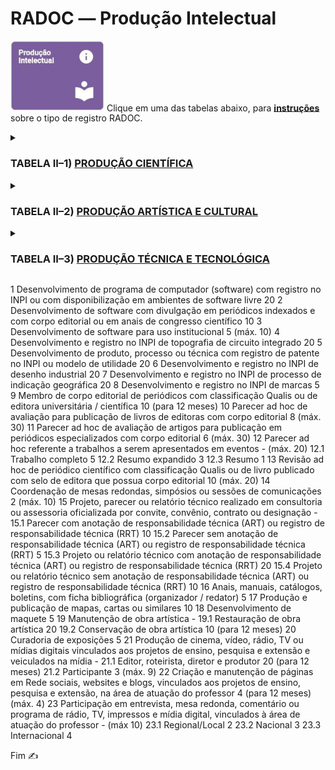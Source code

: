 # RADOC &#x2015; Produção Intelectual

<img src="../media/painel-producao-intelectual.jpg" width="150"> Clique em uma das tabelas abaixo, para <ins>**instruções**</ins> sobre o tipo de registro RADOC.

<details><summary><b><H3>TABELA II–1) <ins>PRODUÇÃO CIENTÍFICA</ins></H3></b></summary>

|Item|Descrição|Pontos|**_Link_ para Instruções**|
|-|-|-|-|
|1|Artigo completo ou texto literário publicado em periódico|-|-|
|1.1|.... Com classificação no Qualis/CAPES **A**|25|[Registro oriundo do _Lattes_](./fonte-lattes.md)|
|1.2|.... Com classificação no Qualis/CAPES **B**|20|[Registro oriundo do _Lattes_](./fonte-lattes.md)|
|1.3|.... Com classificação no Qualis/CAPES **C**|15|[Registro oriundo do _Lattes_](./fonte-lattes.md)|
|1.4|.... Não sujeito à classificação no Qualis/CAPES|10 (máx. 10)|[Registro oriundo do _Lattes_](./fonte-lattes.md)|
|2|Resumo de artigo em periódicos especializados<br>nacional ou internacional com corpo editorial|5|[O docente insere o registro](./fonte-insercao.md)|
|3|Artigos ou textos literários em repositórios de<br>publicação eletrônica ligados a editoras ou universidades|5 (máx. 10)|[O docente insere o registro](./fonte-insercao.md)|
|4|Resumo expandido publicado em anais de congresso|(máx. 10)|-|
|4.1|....	Internacional|8|[Registro oriundo do _Lattes_](./fonte-lattes.md)|
|4.2|.... Nacional|6|[Registro oriundo do _Lattes_](./fonte-lattes.md)|
|4.3|....	Regional ou Local|4|[Registro oriundo do _Lattes_](./fonte-lattes.md)|
|5|Resumo simples publicado em anais de congresso|(máx. 10)|-|
|5.1|.... Internacional|4|[Registro oriundo do _Lattes_](./fonte-lattes.md)|
|5.2|.... Nacional|3|[Registro oriundo do _Lattes_](./fonte-lattes.md)|
|5.3|.... Regional ou Local|2|[Registro oriundo do _Lattes_](./fonte-lattes.md)|
|6|Trabalho completo publicado em anais de congresso científico|10|[Registro oriundo do _Lattes_](./fonte-lattes.md)|
|7|Livro publicado com selo de editora que possua corpo editorial|40|[Registro oriundo do _Lattes_](./fonte-lattes.md)|
|8|Livro publicado com selo de editora que não possua corpo editorial|10|[Registro oriundo do _Lattes_](./fonte-lattes.md)|
|9|Capítulo de livro publicado com selo de editora<br>que possua corpo editorial|10 (máx. 40)|[Registro oriundo do _Lattes_](./fonte-lattes.md)|
|10|Edição ou organização de livro (coletânea) publicado<br>com selo de editora que possua corpo editorial|12|[Registro oriundo do _Lattes_](./fonte-lattes.md)|
|11|Capítulo traduzido de livro publicado<br>com selo de editora que possua corpo editorial|5 (máx. 20)|[Registro oriundo do _Lattes_](./fonte-lattes.md)|
|12|Tradução de livro publicado com selo de editora que possua corpo editorial|20|[Registro oriundo do _Lattes_](./fonte-lattes.md)|
|13|Tradução de artigos publicados em periódicos<br>com classificação no Qualis|10|[O docente insere o registro](./fonte-insercao.md)|
|14|Resenhas, prefácios ou verbetes|5|[O docente insere o registro](./fonte-insercao.md)|
|15|Tradução de resenhas, prefácios ou verbetes|2|[O docente insere o registro](./fonte-insercao.md)|
|16|Livro didático desenvolvido para projetos<br>institucionais/governamentais|10|[Registro oriundo do _Lattes_](./fonte-lattes.md)|
|17|Editor de Anais de Eventos|(máx. 1 evento)|-|
|17.1|.... Internacional|15|[O docente insere o registro](./fonte-insercao.md)|
|17.2|.... Nacional|10|[O docente insere o registro](./fonte-insercao.md)|
|17.3|.... Regional ou Local|5|[O docente insere o registro](./fonte-insercao.md)|
|18|Dissertação de Mestrado defendida e aprovada<br>(sendo o docente o autor da dissertação)|20|[Registro oriundo do _Lattes_](./fonte-lattes.md)|
|19|Tese de Doutorado defendida e aprovada<br>(sendo o docente o autor da tese)|40|[Registro oriundo do _Lattes_](./fonte-lattes.md)|
|20|Bolsista de Produtividade do CNPq|20<br>(para 12 meses)|[O docente insere o registro](./fonte-insercao.md)|
</details>

<details><summary><b><H3>TABELA II–2) <ins>PRODUÇÃO ARTÍSTICA E CULTURAL</ins></H3></b></summary>

|Item|Descrição|Pontos|**_Link_ para Instruções**|
|-|-|-|-|
|1|Criação, produção e direção de filmes, vídeos, discos,<br>audiovisuais, coreografias, peças teatrais, óperas ou musicais,<br>ou musicais apresentados em eventos|-|-|
|1.1|.... Locais ou regionais|10|[Registro oriundo do _Lattes_](./fonte-lattes.md)|
|1.2|.... Nacionais|15|[Registro oriundo do _Lattes_](./fonte-lattes.md)|
|1.3|.... Internacionais|20|[Registro oriundo do _Lattes_](./fonte-lattes.md)|
|2|Criação e produção do projeto gráfico de livros: concepção gráfica<br>(mancha gráfica, diagramação, escolha de fonte)|10|[Registro oriundo do _Lattes_](./fonte-lattes.md)|
|3|Criação de trilha sonora para cinema, televisão ou teatro|15|[Registro oriundo do _Lattes_](./fonte-lattes.md)|
|4|Criação e produção de projeto de iluminação cênica,<br>figurinos, formas animadas e similares|15|[Registro oriundo do _Lattes_](./fonte-lattes.md)|
|5|Design de impressos por peça|1<br>(máx. 20)|[Registro oriundo do _Lattes_](./fonte-lattes.md)|
|6|Exposições e apresentações artísticas locais ou regionais|-|-|
|6.1|.... Participação individual, camerista, solista ou ator principal|16|[Registro oriundo do _Lattes_](./fonte-lattes.md)|
|6.2|.... Participação coletiva ou coadjuvante|5|[Registro oriundo do _Lattes_](./fonte-lattes.md)|
|7|Exposições e apresentações artísticas nacionais|-|-|
|7.1|.... Participação individual, camerista, solista ou ator principal|20|[Registro oriundo do _Lattes_](./fonte-lattes.md)|
|7.2|.... Participação coletiva ou coadjuvante|10|[Registro oriundo do _Lattes_](./fonte-lattes.md)|
|8|Exposições e apresentações artísticas internacionais|-|-|
|8.1|.... Participação individual, camerista, solista ou ator principal|20|[Registro oriundo do _Lattes_](./fonte-lattes.md)|
|8.2|.... Participação coletiva ou coadjuvante|15|[Registro oriundo do _Lattes_](./fonte-lattes.md)|
|9|Composições musicais|-|-|
|9.1|.... Editadas|20|[Registro oriundo do _Lattes_](./fonte-lattes.md)|
|9.2|.... Publicadas em revistas científicas|20|[Registro oriundo do _Lattes_](./fonte-lattes.md)|
|9.3|.... Gravadas|20|[Registro oriundo do _Lattes_](./fonte-lattes.md)|
|9.4|.... Executadas em apresentações públicas|15|[Registro oriundo do _Lattes_](./fonte-lattes.md)|
|10|Produção artística, arquitetônica ou de design premiada em evento|-|-|
|10.1|.... Local ou regional|5|[Registro oriundo do _Lattes_](./fonte-lattes.md)|
|10.2|.... Nacional|10|[Registro oriundo do _Lattes_](./fonte-lattes.md)|
|10.3|.... Internacional|15|[Registro oriundo do _Lattes_](./fonte-lattes.md)|
|11|Arranjos musicais (canto, coral e orquestral)|5|[Registro oriundo do _Lattes_](./fonte-lattes.md)|
|12|presentação artística ou cultural em rádio ou TV|5|[Registro oriundo do _Lattes_](./fonte-lattes.md)|
|13|Sonoplastia (cinema, música, rádio, televisão, teatro)|3|[Registro oriundo do _Lattes_](./fonte-lattes.md)|
|14|Fotos publicitárias, jornalísticas, portfólio ou dossiê jornalístico,<br>ensaio jornalístico ou artístico, charge ou ilustração|3 (máx. 15)|[Registro oriundo do _Lattes_](./fonte-lattes.md)|
</details>

<details><summary><b><H3>TABELA II–3) <ins>PRODUÇÃO TÉCNICA E TECNOLÓGICA</ins></H3></b></summary>

|Item|Descrição|Pontos|**_Link_ para Instruções**|
|-|-|-|-|
|1|Desenvolvimento de programa de computador (software) com registro no INPI<br>ou com disponibilização em ambientes de software livre|20|[Registro oriundo do _Lattes_](./fonte-lattes.md)|
|1.1|Desenvolvimento de software com divulgação em periódicos indexados<br>e com corpo editorial ou em anais de congresso científico|10|[Registro oriundo do _Lattes_](./fonte-lattes.md)|
</details>

1	Desenvolvimento de programa de computador (software) com registro no INPI ou com
disponibilização em ambientes de software livre	20
2	Desenvolvimento de software com divulgação em periódicos indexados e com corpo editorial
ou em anais de congresso científico	10
3	Desenvolvimento de software para uso institucional	5
(máx. 10)
4	Desenvolvimento e registro no INPI de topografia de circuito integrado	20
5	Desenvolvimento de produto, processo ou técnica com registro de patente no INPI ou modelo
de utilidade	20
6	Desenvolvimento e registro no INPI de desenho industrial	20
7	Desenvolvimento e registro no INPI de processo de indicação geográfica	20
8	Desenvolvimento e registro no INPI de marcas	5
9	Membro de corpo editorial de periódicos com classificação Qualis ou de editora universitária /
científica	10
(para 12 meses)
10	Parecer ad hoc de avaliação para publicação de livros de editoras com corpo editorial	8
(máx. 30)
11	Parecer ad hoc de avaliação de artigos para publicação em periódicos especializados com
corpo editorial	6
(máx. 30)
12	Parecer ad hoc referente a trabalhos a serem apresentados em eventos	-
(máx. 20)
12.1	Trabalho completo	5
12.2	Resumo expandido	3
12.3	Resumo	1
13	Revisão ad hoc de periódico científico com classificação Qualis ou de livro publicado com
selo de editora que possua corpo editorial	10
(máx. 20)
14	Coordenação de mesas redondas, simpósios ou sessões de comunicações	2
(máx. 10)
15	Projeto, parecer ou relatório técnico realizado em consultoria ou assessoria oficializada por convite,
convênio, contrato ou designação	-
15.1	Parecer com anotação de responsabilidade técnica (ART) ou registro de responsabilidade
técnica (RRT)	10
15.2	Parecer sem anotação de responsabilidade técnica (ART) ou registro de responsabilidade
técnica (RRT)	5
15.3	Projeto ou relatório técnico com anotação de responsabilidade técnica (ART) ou registro de
responsabilidade técnica (RRT)	20
15.4	Projeto ou relatório técnico sem anotação de responsabilidade técnica (ART) ou registro de
responsabilidade técnica (RRT)	10
16	Anais, manuais, catálogos, boletins, com ficha bibliográfica (organizador / redator)	5
17	Produção e publicação de mapas, cartas ou similares	10
18	Desenvolvimento de maquete	5
19	Manutenção de obra artística	-
19.1	Restauração de obra artística	20
19.2	Conservação de obra artística	10
(para 12 meses)
20	Curadoria de exposições	5
21	Produção de cinema, vídeo, rádio, TV ou mídias digitais vinculados aos projetos de ensino, pesquisa e extensão e veiculados na mídia	-
21.1	Editor, roteirista, diretor e produtor	20
(para 12 meses)
21.2	Participante	3
(máx. 9)
22	Criação e manutenção de páginas em Rede sociais, websites e blogs, vinculados aos projetos de ensino, pesquisa e extensão, na área de atuação do professor	4
(para 12 meses) (máx. 4)
23	Participação em entrevista, mesa redonda, comentário ou programa de rádio, TV, impressos e
mídia digital, vinculados à área de atuação do professor	-
(máx 10)
23.1	Regional/Local	2
23.2	Nacional	3
23.3	Internacional	4



Fim &#9997;
